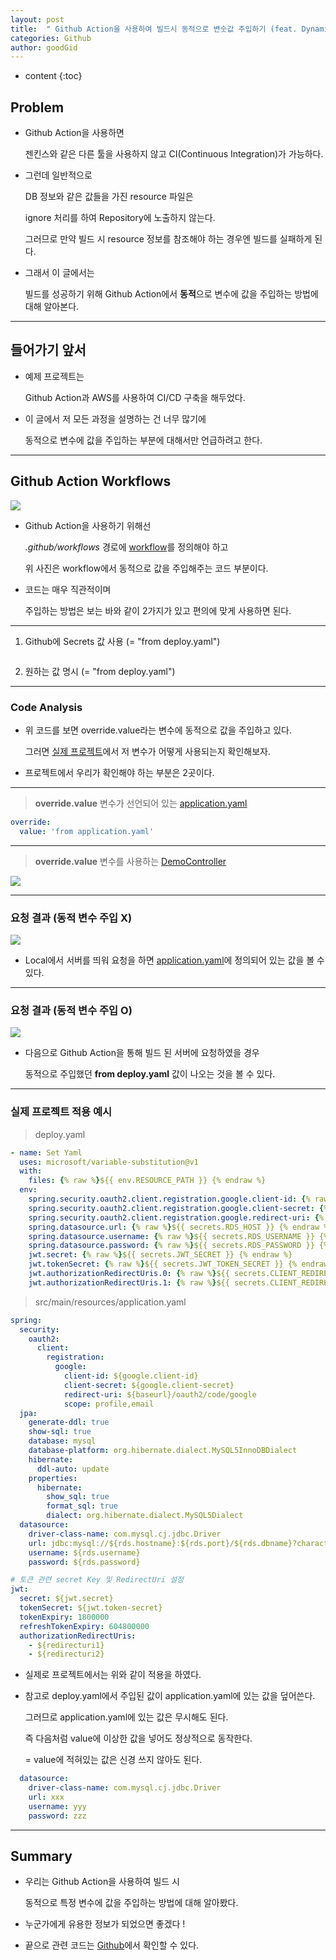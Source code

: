 ```yaml
---
layout: post
title:  " Github Action을 사용하여 빌드시 동적으로 변숫값 주입하기 (feat. Dynamic Variable Substitution) "
categories: Github
author: goodGid
---
```

* content
{:toc}

## Problem

* Github Action을 사용하면 

  젠킨스와 같은 다른 툴을 사용하지 않고 CI(Continuous Integration)가 가능하다.

* 그런데 일반적으로 

  DB 정보와 같은 값들을 가진 resource 파일은 
  
  ignore 처리를 하여 Repository에 노출하지 않는다.

  그러므로 만약 빌드 시 resource 정보를 참조해야 하는 경우엔 빌드를 실패하게 된다.

* 그래서 이 글에서는 

  빌드를 성공하기 위해 Github Action에서 **동적**으로 변수에 값을 주입하는 방법에 대해 알아본다.



---

## 들어가기 앞서

* 예제 프로젝트는 

  Github Action과 AWS를 사용하여 CI/CD 구축을 해두었다.

* 이 글에서 저 모든 과정을 설명하는 건 너무 많기에

  동적으로 변수에 값을 주입하는 부분에 대해서만 언급하려고 한다.

---

## Github Action Workflows

![](/assets/img/github/Github-Action-Dynamic-Variable-Substitution_1.png)

* Github Action을 사용하기 위해선 

  *.github/workflows* 경로에 [workflow](https://github.com/goodGid/Github-Action-Variable-Substitution/blob/main/.github/workflows/deploy.yaml#L26)를 정의해야 하고

  위 사진은 workflow에서 동적으로 값을 주입해주는 코드 부분이다.

* 코드는 매우 직관적이며 

  주입하는 방법은 보는 바와 같이 2가지가 있고 편의에 맞게 사용하면 된다.

---

<ol>
  <li>
    <p> Github에 Secrets 값 사용 (= "from deploy.yaml")</p>
    <p><img src="/assets/img/github/Github-Action-Dynamic-Variable-Substitution_2.png" alt=""></p>
  </li>
  <li>
    <p> 원하는 값 명시 (= "from deploy.yaml")</p>
  </li>
</ol>

---

### Code Analysis

* 위 코드를 보면 override.value라는 변수에 동적으로 값을 주입하고 있다.

  그러면 [실제 프로젝트](https://github.com/goodGid/Github-Action-Variable-Substitution)에서 저 변수가 어떻게 사용되는지 확인해보자.

* 프로젝트에서 우리가 확인해야 하는 부분은 2곳이다.

---

> **override.value** 변수가 선언되어 있는 [application.yaml](https://github.com/goodGid/Github-Action-Variable-Substitution/blob/main/src/main/resources/application.yaml)

``` yaml
override:
  value: 'from application.yaml'
```

---

> **override.value** 변수를 사용하는 [DemoController](https://github.com/goodGid/Github-Action-Variable-Substitution/blob/main/src/main/java/dev/be/github_action_variable_substitution/controller/DemoController.java)

![](/assets/img/github/Github-Action-Dynamic-Variable-Substitution_3.png)

---

### 요청 결과 (동적 변수 주입 X)

![](/assets/img/github/Github-Action-Dynamic-Variable-Substitution_4.png)

* Local에서 서버를 띄워 요청을 하면 [application.yaml](https://github.com/goodGid/Github-Action-Variable-Substitution/blob/main/src/main/resources/application.yaml)에 정의되어 있는 값을 볼 수 있다.

---

### 요청 결과 (동적 변수 주입 O)

![](/assets/img/github/Github-Action-Dynamic-Variable-Substitution_5.png)

* 다음으로 Github Action을 통해 빌드 된 서버에 요청하였을 경우 

  동적으로 주입했던 **from deploy.yaml** 값이 나오는 것을 볼 수 있다.

---

### 실제 프로젝트 적용 예시

> deploy.yaml

``` yaml
- name: Set Yaml
  uses: microsoft/variable-substitution@v1
  with:
    files: {% raw %}${{ env.RESOURCE_PATH }} {% endraw %}
  env:
    spring.security.oauth2.client.registration.google.client-id: {% raw %}${{ secrets.GOOGLE_CLIENT_ID }} {% endraw %}
    spring.security.oauth2.client.registration.google.client-secret: {% raw %}${{ secrets.GOOGLE_CLIENT_SECRET }} {% endraw %}
    spring.security.oauth2.client.registration.google.redirect-uri: {% raw %}${{ secrets.GOOGLE_REDIRECT_URI }} {% endraw %}
    spring.datasource.url: {% raw %}${{ secrets.RDS_HOST }} {% endraw %}
    spring.datasource.username: {% raw %}${{ secrets.RDS_USERNAME }} {% endraw %}
    spring.datasource.password: {% raw %}${{ secrets.RDS_PASSWORD }} {% endraw %}
    jwt.secret: {% raw %}${{ secrets.JWT_SECRET }} {% endraw %}
    jwt.tokenSecret: {% raw %}${{ secrets.JWT_TOKEN_SECRET }} {% endraw %}
    jwt.authorizationRedirectUris.0: {% raw %}${{ secrets.CLIENT_REDIRECT_URI_1 }} {% endraw %}
    jwt.authorizationRedirectUris.1: {% raw %}${{ secrets.CLIENT_REDIRECT_URI_2 }} {% endraw %} 
```

> src/main/resources/application.yaml

``` yaml
spring:
  security:
    oauth2:
      client:
        registration:
          google:
            client-id: ${google.client-id}
            client-secret: ${google.client-secret}
            redirect-uri: ${baseurl}/oauth2/code/google
            scope: profile,email
  jpa:
    generate-ddl: true
    show-sql: true
    database: mysql
    database-platform: org.hibernate.dialect.MySQL5InnoDBDialect
    hibernate:
      ddl-auto: update
    properties:
      hibernate:
        show_sql: true
        format_sql: true
        dialect: org.hibernate.dialect.MySQL5Dialect
  datasource:
    driver-class-name: com.mysql.cj.jdbc.Driver
    url: jdbc:mysql://${rds.hostname}:${rds.port}/${rds.dbname}?characterEncoding=utf8
    username: ${rds.username}
    password: ${rds.password}

# 토큰 관련 secret Key 및 RedirectUri 설정
jwt:
  secret: ${jwt.secret}
  tokenSecret: ${jwt.token-secret}
  tokenExpiry: 1800000
  refreshTokenExpiry: 604800000
  authorizationRedirectUris:
    - ${redirecturi1}
    - ${redirecturi2}
```

* 실제로 프로젝트에서는 위와 같이 적용을 하였다.

* 참고로 deploy.yaml에서 주입된 값이 application.yaml에 있는 값을 덮어쓴다.

  그러므로 application.yaml에 있는 값은 무시해도 된다.

  즉 다음처럼 value에 이상한 값을 넣어도 정상적으로 동작한다.

  = value에 적혀있는 값은 신경 쓰지 않아도 된다.

``` yaml
  datasource:
    driver-class-name: com.mysql.cj.jdbc.Driver
    url: xxx
    username: yyy
    password: zzz
```

---

## Summary

* 우리는 Github Action을 사용하여 빌드 시

  동적으로 특정 변수에 값을 주입하는 방법에 대해 알아봤다.

* 누군가에게 유용한 정보가 되었으면 좋겠다 ! 

* 끝으로 관련 코드는 [Github](https://github.com/goodGid/Github-Action-Variable-Substitution)에서 확인할 수 있다.